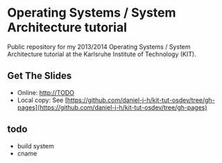 Operating Systems / System Architecture tutorial
================================================

Public repository for my 2013/2014 Operating Systems / System Architecture tutorial at the Karlsruhe Institute of Technology (KIT).


Get The Slides
--------------

 * Online: [http://TODO](http://TODO)
 * Local copy: See [https://github.com/daniel-j-h/kit-tut-osdev/tree/gh-pages](https://github.com/daniel-j-h/kit-tut-osdev/tree/gh-pages)


todo
----

* build system
* cname

